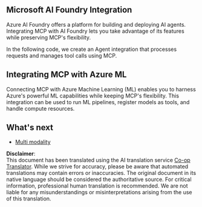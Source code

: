 <!--
CO_OP_TRANSLATOR_METADATA:
{
  "original_hash": "f1262ab21f5ebbe1003fb0114c7ca545",
  "translation_date": "2025-06-02T20:40:44+00:00",
  "source_file": "05-AdvancedTopics/mcp-integration/README.md",
  "language_code": "en"
}
-->
## Microsoft AI Foundry Integration

Azure AI Foundry offers a platform for building and deploying AI agents. Integrating MCP with AI Foundry lets you take advantage of its features while preserving MCP's flexibility.

In the following code, we create an Agent integration that processes requests and manages tool calls using MCP.

## Integrating MCP with Azure ML

Connecting MCP with Azure Machine Learning (ML) enables you to harness Azure's powerful ML capabilities while keeping MCP's flexibility. This integration can be used to run ML pipelines, register models as tools, and handle compute resources.

## What's next

- [Multi modality](../mcp-multi-modality/README.md)

**Disclaimer**:  
This document has been translated using the AI translation service [Co-op Translator](https://github.com/Azure/co-op-translator). While we strive for accuracy, please be aware that automated translations may contain errors or inaccuracies. The original document in its native language should be considered the authoritative source. For critical information, professional human translation is recommended. We are not liable for any misunderstandings or misinterpretations arising from the use of this translation.
